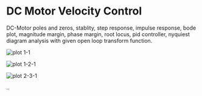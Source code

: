 # DC Motor Velocity Control
DC-Motor poles and zeros, stablity, step response, impulse response, bode plot, magnitude margin, phase margin, root locus, pid controller, nyquiest diagram analysis with given open loop transform function.


![plot 1-1](plots/P1-1.png)

![plot 1-2-1](plots/P1-2-1.png)

![plot 2-3-1](plots/P2-3-1.png)

..
